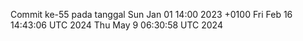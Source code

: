 Commit ke-55 pada tanggal Sun Jan 01 14:00 2023 +0100
Fri Feb 16 14:43:06 UTC 2024
Thu May  9 06:30:58 UTC 2024
